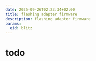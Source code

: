 ```yaml
---
date: 2025-09-26T02:23:34+02:00
title: flashing adapter firmware
description: flashing adapter firmware
params:
  eid: blitz
---
```

# todo

